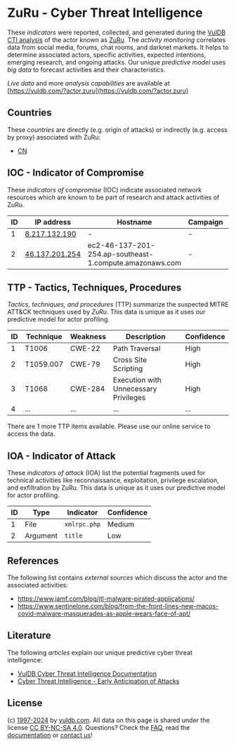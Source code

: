 # ZuRu - Cyber Threat Intelligence

These _indicators_ were reported, collected, and generated during the [VulDB CTI analysis](https://vuldb.com/?kb.cti) of the actor known as [ZuRu](https://vuldb.com/?actor.zuru). The _activity monitoring_ correlates data from social media, forums, chat rooms, and darknet markets. It helps to determine associated actors, specific activities, expected intentions, emerging research, and ongoing attacks. Our unique _predictive model_ uses _big data_ to forecast activities and their characteristics.

_Live data_ and more _analysis capabilities_ are available at [https://vuldb.com/?actor.zuru](https://vuldb.com/?actor.zuru)

## Countries

These _countries_ are directly (e.g. origin of attacks) or indirectly (e.g. access by proxy) associated with ZuRu:

* [CN](https://vuldb.com/?country.cn)

## IOC - Indicator of Compromise

These _indicators of compromise_ (IOC) indicate associated network resources which are known to be part of research and attack activities of ZuRu.

ID | IP address | Hostname | Campaign | Confidence
-- | ---------- | -------- | -------- | ----------
1 | [8.217.132.190](https://vuldb.com/?ip.8.217.132.190) | - | - | High
2 | [46.137.201.254](https://vuldb.com/?ip.46.137.201.254) | ec2-46-137-201-254.ap-southeast-1.compute.amazonaws.com | - | Medium

## TTP - Tactics, Techniques, Procedures

_Tactics, techniques, and procedures_ (TTP) summarize the suspected MITRE ATT&CK techniques used by _ZuRu_. This data is unique as it uses our predictive model for actor profiling.

ID | Technique | Weakness | Description | Confidence
-- | --------- | -------- | ----------- | ----------
1 | T1006 | CWE-22 | Path Traversal | High
2 | T1059.007 | CWE-79 | Cross Site Scripting | High
3 | T1068 | CWE-284 | Execution with Unnecessary Privileges | High
4 | ... | ... | ... | ...

There are 1 more TTP items available. Please use our online service to access the data.

## IOA - Indicator of Attack

These _indicators of attack_ (IOA) list the potential fragments used for technical activities like reconnaissance, exploitation, privilege escalation, and exfiltration by ZuRu. This data is unique as it uses our predictive model for actor profiling.

ID | Type | Indicator | Confidence
-- | ---- | --------- | ----------
1 | File | `xmlrpc.php` | Medium
2 | Argument | `title` | Low

## References

The following list contains _external sources_ which discuss the actor and the associated activities:

* https://www.jamf.com/blog/jtl-malware-pirated-applications/
* https://www.sentinelone.com/blog/from-the-front-lines-new-macos-covid-malware-masquerades-as-apple-wears-face-of-apt/

## Literature

The following _articles_ explain our unique predictive cyber threat intelligence:

* [VulDB Cyber Threat Intelligence Documentation](https://vuldb.com/?kb.cti)
* [Cyber Threat Intelligence - Early Anticipation of Attacks](https://www.scip.ch/en/?labs.20201022)

## License

(c) [1997-2024](https://vuldb.com/?kb.changelog) by [vuldb.com](https://vuldb.com/?kb.about). All data on this page is shared under the license [CC BY-NC-SA 4.0](https://creativecommons.org/licenses/by-nc-sa/4.0/). Questions? Check the [FAQ](https://vuldb.com/?kb.faq), read the [documentation](https://vuldb.com/?kb) or [contact us](https://vuldb.com/?contact)!
